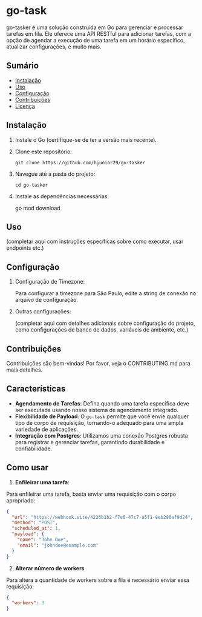 # go-task

go-tasker é uma solução construída em Go para gerenciar e processar tarefas em fila. Ele oferece uma API RESTful para adicionar tarefas, com a opção de agendar a execução de uma tarefa em um horário específico, atualizar configurações, e muito mais.

## Sumário

- [Instalação](#instalação)
- [Uso](#uso)
- [Configuração](#configuração)
- [Contribuições](#contribuições)
- [Licença](#licença)

## Instalação

1. Instale o Go (certifique-se de ter a versão mais recente).
2. Clone este repositório:

   `git clone https://github.com/hjunior29/go-tasker`

3. Navegue até a pasta do projeto:

   `cd go-tasker`

4. Instale as dependências necessárias:

   go mod download

## Uso

(completar aqui com instruções específicas sobre como executar, usar endpoints etc.)

## Configuração

1. Configuração de Timezone:

   Para configurar a timezone para São Paulo, edite a string de conexão no arquivo de configuração.

2. Outras configurações:

   (completar aqui com detalhes adicionais sobre configuração do projeto, como configurações de banco de dados, variáveis de ambiente, etc.)

## Contribuições

Contribuições são bem-vindas! Por favor, veja o CONTRIBUTING.md para mais detalhes.

## Características

- **Agendamento de Tarefas**: Defina quando uma tarefa específica deve ser executada usando nosso sistema de agendamento integrado.
- **Flexibilidade de Payload**: O `go-task` permite que você envie qualquer tipo de corpo de requisição, tornando-o adequado para uma ampla variedade de aplicações.
- **Integração com Postgres**: Utilizamos uma conexão Postgres robusta para registrar e gerenciar tarefas, garantindo durabilidade e confiabilidade.

## Como usar

1. **Enfileirar uma tarefa**:

  Para enfileirar uma tarefa, basta enviar uma requisição com o corpo apropriado:

   ```json
   {
     "url": "https://webhook.site/4226b1b2-f7e6-47c7-a5f1-8eb280ef9d24",
     "method": "POST",
     "scheduled_at": 1,
     "payload": {
       "name": "John Doe",
       "email": "johndoe@example.com"
     }
   }
   ```

2. **Alterar número de workers** 

  Para altera a quantidade de workers sobre a fila é necessário enviar essa requisição:

  ```json
  {
    "workers": 3
  }
  ```